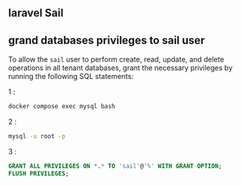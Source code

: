 ## laravel Sail 


## grand databases privileges to sail user 
To allow the `sail` user to perform create, read, update, and delete operations in all tenant databases, grant the necessary privileges by running the following SQL statements:

1 :
```bash
docker compose exec mysql bash
```

2 :
```bash
mysql -u root -p
```

3 :
```sql
GRANT ALL PRIVILEGES ON *.* TO 'sail'@'%' WITH GRANT OPTION;
FLUSH PRIVILEGES;
```